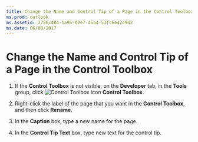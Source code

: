 ```yaml
---
title: Change the Name and Control Tip of a Page in the Control Toolbox
ms.prod: outlook
ms.assetid: 2756c484-1a95-02e7-46a4-53fc6e42e9d2
ms.date: 06/08/2017
---
```



# Change the Name and Control Tip of a Page in the Control Toolbox

1. If the  **Control Toolbox** is not visible, on the **Developer** tab, in the **Tools** group, click
![Control Toolbox icon](./images/0548_ZA06045100.gif) **Control Toolbox**. 
    
2. Right-click the label of the page that you want in the  **Control Toolbox**, and then click  **Rename**. 
    
3. In the  **Caption** box, type a new name for the page.
    
4. In the  **Control Tip Text** box, type new text for the control tip.
    

